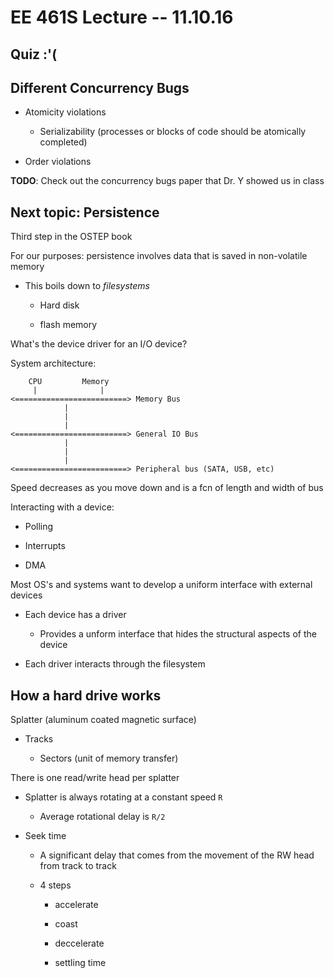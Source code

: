 # EE 461S Lecture -- 11.10.16

## Quiz :'(

## Different Concurrency Bugs

- Atomicity violations

    - Serializability (processes or blocks of code should be atomically 
      completed)

- Order violations

**TODO**: Check out the concurrency bugs paper that Dr. Y showed us in class

## Next topic: Persistence

Third step in the OSTEP book

For our purposes: persistence involves data that is saved in non-volatile memory

- This boils down to *filesystems*

    - Hard disk

    - flash memory

What's the device driver for an I/O device?

System architecture:

```
    CPU         Memory
     |              |
<=========================> Memory Bus
            |
            |
            |
<=========================> General IO Bus
            |
            |
            |
<=========================> Peripheral bus (SATA, USB, etc)

```
Speed decreases as you move down and is a fcn of length and width of bus

Interacting with a device:

- Polling

- Interrupts

- DMA

Most OS's and systems want to develop a uniform interface with external devices

- Each device has a driver

    - Provides a unform interface that hides the structural aspects of the
      device

- Each driver interacts through the filesystem

## How a hard drive works

Splatter (aluminum coated magnetic surface)

- Tracks

    - Sectors (unit of memory transfer)

There is one read/write head per splatter

- Splatter is always rotating at a constant speed `R`

    - Average rotational delay is `R/2`

- Seek time

    - A significant delay that comes from the movement of the RW head from
      track to track

    - 4 steps

        - accelerate

        - coast

        - deccelerate

        - settling time
